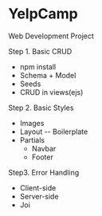 # YelpCamp
Web Development Project



Step 1. Basic CRUD

- npm install
- Schema + Model
- Seeds
- CRUD in views(ejs)



Step 2. Basic Styles

- Images
- Layout -- Boilerplate
- Partials
  - Navbar
  - Footer



Step3. Error Handling

- Client-side
- Server-side
- Joi
